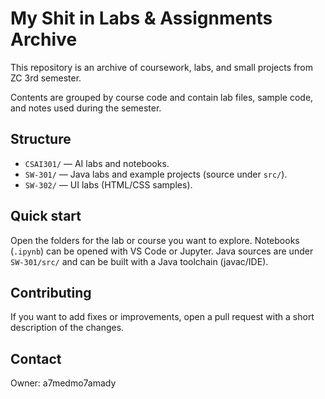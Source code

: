 # My Shit in Labs & Assignments Archive

This repository is an archive of coursework, labs, and small projects from ZC 3rd semester.

Contents are grouped by course code and contain lab files, sample code, and notes used during the semester.

## Structure

- `CSAI301/` — AI labs and notebooks.
- `SW-301/` — Java labs and example projects (source under `src/`).
- `SW-302/` — UI labs (HTML/CSS samples).

## Quick start

Open the folders for the lab or course you want to explore. Notebooks (`.ipynb`) can be opened with VS Code or Jupyter. Java sources are under `SW-301/src/` and can be built with a Java toolchain (javac/IDE).

## Contributing

If you want to add fixes or improvements, open a pull request with a short description of the changes.

## Contact

Owner: a7medmo7amady
